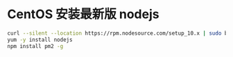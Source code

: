 # CentOS 安装最新版 nodejs

```bash
curl --silent --location https://rpm.nodesource.com/setup_10.x | sudo bash -
yum -y install nodejs
npm install pm2 -g
```